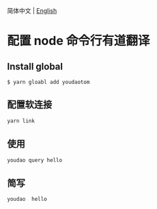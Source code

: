 简体中文 | [English](./README.md)

# 配置 node 命令行有道翻译

## Install global

```
$ yarn gloabl add youdaotom

```

## 配置软连接

```sh
yarn link

```

## 使用

```sh
youdao query hello
```

## 简写

```sh
youdao  hello
```
